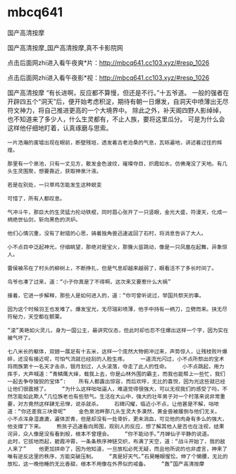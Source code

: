 # mbcq641
国产高清按摩

国产高清按摩_国产高清按摩,真不卡影院网

点击后面网zhi进入看午夜爽*片：http://mbcq641.cc103.xyz/#resp_1026

点击后面网zhi进入看午夜影*视：http://mbcq641.cc103.xyz/#resp_1026

国产高清按摩    “有长进啊，反应都不算慢，但还是不行。”十五爷道。    一般的强者在开辟四五个“洞天”后，便开始考虑积淀，期待有朝一日爆发，自洞天中喷薄出无尽符文神力，将自己推进更高的一个大境界中。    除此之外，补天阁四野人影绰绰，也不知道来了多少人，什么生灵都有，不止人族，要将这里瓜分。    可是为什么会这样他仔细地盯着，认真琢磨与思索。

    一片浩瀚的废墟出现在眼前，断壁残垣，透发着古老沧桑的气息，瓦砾遍地，讲述着过往的辉煌。

    那里有一个泉池，只有一丈见方，散发金色波纹，璀璨夺目，炽霞如水，仿佛淹没了天地。有几头生灵围聚，想要靠近，获取神泉汁液。

    若是在别处，一只草鸡怎能发生这种蜕变

    可惜了，所有人都叹息。

    气冲斗牛，那巨大的生灵猛力抡动铁棍，同时眉心张开了一只竖眼，金光大盛，符漫天，化成一柄绝世仙剑，斩向黑色的洪炉。

    他们心情沉重，没有了射猎的心思，骑着独角兽迅速返回了石村，将消息告诉了大人。

    小不点目中泛起神光，仔细眺望，那绝对是宝火，那簇火苗跳动，像是一只凤凰在起舞，异象惊人。

    雷侯被吊在了村头的柳树上，不断挣扎，但是气息却越来越弱了，眼看活不了多长时间了。

    鸟爷也凑了过来，道：“小子你真是了不得啊，这次来又要惹什么大祸”

    接着，它进一步解释，那些人是如何进入的，道：“你可曾听说过，举国共祭天的事。

    因为这个时候羽王也发难了。爆发宝光，无尽瑞彩喷薄，他手中持有一柄刀，立劈而来。挟无尽符秘力，天空都在颤栗。

    “滚”美艳如火灵儿，身为一国公主，最讲究仪态，但此时却也忍不住爆出这样一个字，因为实在被气坏了。

    七八米长的躯体，双翅一展足有十五米，这样一个庞然大物俯冲过来，声势惊人，让残枝败叶爆碎，还没有接近呢，可怕气流就已经刮的人脸生疼。    一道流光闪过，小不点所祭出的宝术将雨族第十一名天才击杀，银月划过，人头滚落，夺走了此人的性命。    小不点跳起，用力挥手，大声喊道：“青鳞鹰大婶，载我上去，你是山林外围的霸主，而我也能帮上一些忙，我们一起去争夺狻猊的宝体”:    所有人都露出惊容，而后欢呼，无比的喜悦，因为光这些就已经让他们很震撼了。    “为什么这样咄咄逼人，难道觉得很强大，可以无视我们的感受了吗，不然怎能如此欺人”几位族老也有些怒气。生活在大山中，强大的壮年男子对一个村落来说非常重要，对方竟然这样肆无忌惮，说杀就杀。    石碑闪耀，临近小不点，让他甚是不解，咕哝道：“你还差我三块骨呢”    金色泉池畔那几头生灵大多漠然，黄金兽被撂倒与他们无关。    小不点浑身湿漉漉，遍体淤青，但是却没有一处骨折，更未淌血，可见他的肉身有多么的强大，他支撑了下来。    熊孩子迅速看向周围，观别人的反应，想了解其他人是否也在注视，结果诧异，众人像是没有看到般，根本不曾理会。    “你不能动手。”月婵仙子平静的说道。    此时，它拔地而起，碧霞冲霄，一条条秩序神链交织，布满了天空，道：“战斗开始了，我的敌人来了”    他更加拼命了，因为他知道，一旦放松必死无疑，而且他所说的也非虚言，神来了唯有逆反这里的秩序，方能突破压制。    “真是好天气。”石昊睡眼惺忪，伸了个懒腰，无比的放松，这一晚他睡的无比香甜，根本不用像在外界似的戒备。    “轰”国产高清按摩
